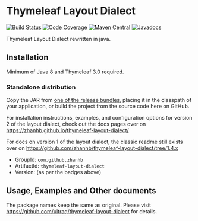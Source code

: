 
Thymeleaf Layout Dialect
========================

[![Build Status](https://github.com/zhanhb/github-action-test/actions/workflows/build.yml/badge.svg?event=push&branch=main)](https://github.com/zhanhb/github-action-test/actions/workflows/build.yml?query=event%3Apush%20branch%3Amain)
[![Code Coverage](https://codecov.io/gh/zhanhb/github-action-test/branch/main/graph/badge.svg)](https://codecov.io/gh/zhanhb/github-action-test/branch/main)
[![Maven Central](https://img.shields.io/maven-central/v/com.github.zhanhb/thymeleaf-layout-dialect.svg?maxAge=3600)](https://search.maven.org/search?q=g:%22com.github.zhanhb%22%20AND%20a:%22thymeleaf-layout-dialect%22)
[![Javadocs](https://javadoc.io/badge/com.github.zhanhb/thymeleaf-layout-dialect.svg)](https://javadoc.io/doc/com.github.zhanhb/thymeleaf-layout-dialect)

Thymeleaf Layout Dialect rewritten in java.

Installation
------------

Minimum of Java 8 and Thymeleaf 3.0 required.

### Standalone distribution
Copy the JAR from [one of the release bundles](https://github.com/zhanhb/thymeleaf-layout-dialect/releases),
placing it in the classpath of your application, or build the project from the
source code here on GitHub.

For installation instructions, examples, and configuration options for version 2
of the layout dialect, check out the docs pages over on https://zhanhb.github.io/thymeleaf-layout-dialect/

For docs on version 1 of the layout dialect, the classic readme still exists
over on https://github.com/zhanhb/thymeleaf-layout-dialect/tree/1.4.x

 - GroupId: `com.github.zhanhb`
 - ArtifactId: `thymeleaf-layout-dialect`
 - Version: (as per the badges above)


Usage, Examples and Other documents
-----
The package names keep the same as original.
Please visit https://github.com/ultraq/thymeleaf-layout-dialect for details.
